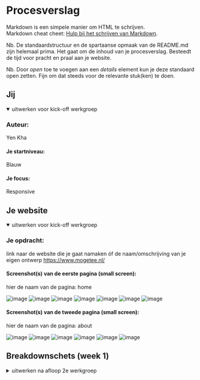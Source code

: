 # Procesverslag
Markdown is een simpele manier om HTML te schrijven.  
Markdown cheat cheet: [Hulp bij het schrijven van Markdown](https://github.com/adam-p/markdown-here/wiki/Markdown-Cheatsheet).

Nb. De standaardstructuur en de spartaanse opmaak van de README.md zijn helemaal prima. Het gaat om de inhoud van je procesverslag. Besteedt de tijd voor pracht en praal aan je website.

Nb. Door *open* toe te voegen aan een *details* element kun je deze standaard open zetten. Fijn om dat steeds voor de relevante stuk(ken) te doen.





## Jij

<details open>
<summary>uitwerken voor kick-off werkgroep</summary>

### Auteur:
Yen Kha 

#### Je startniveau:
Blauw 

#### Je focus:
Responsive
</details>


## Je website

<details open>
<summary>uitwerken voor kick-off werkgroep</summary>

### Je opdracht:
link naar de website die je gaat namaken óf de naam/omschrijving van je eigen ontwerp
https://www.mogetee.nl/


#### Screenshot(s) van de eerste pagina (small screen): 
hier de naam van de pagina: home
  
![image](https://user-images.githubusercontent.com/90218478/133577983-ecaf37bc-a7cc-4828-a7e7-c1ea7798c1ba.png)
![image](https://user-images.githubusercontent.com/90218478/133578017-41b2f27f-856b-410f-a80e-8c92cc730508.png)
![image](https://user-images.githubusercontent.com/90218478/133578047-c5136d6f-89d4-4c8b-9477-180cf667f73f.png)
![image](https://user-images.githubusercontent.com/90218478/133578066-6376f985-5d0d-4107-94e7-a2fd459fada0.png)
![image](https://user-images.githubusercontent.com/90218478/133578096-16d70906-9ea9-4a72-8f99-f2108082ba0e.png)
![image](https://user-images.githubusercontent.com/90218478/133578123-fe475ce8-f7dc-4257-af66-932dd817892a.png)
![image](https://user-images.githubusercontent.com/90218478/133578152-33152e16-63b9-4cab-bb9d-9aff258936d2.png)




#### Screenshot(s) van de tweede pagina (small screen):
hier de naam van de pagina: about  
  
![image](https://user-images.githubusercontent.com/90218478/133578191-5cca67be-5b82-4b2d-8b53-254afc8aad22.png)
![image](https://user-images.githubusercontent.com/90218478/133578220-4bd10308-ace4-4718-a9b3-0eba3a1b8371.png)
![image](https://user-images.githubusercontent.com/90218478/133578248-85b18a1e-b4c4-4140-9303-6d661cb65af0.png)
![image](https://user-images.githubusercontent.com/90218478/133578285-b66d4049-aea3-40f0-8401-411c4ed91747.png)
![image](https://user-images.githubusercontent.com/90218478/133578309-f7c173e9-2aa3-4d42-9a68-419af50b4d76.png)
![image](https://user-images.githubusercontent.com/90218478/133578333-d53afaf0-f922-4539-af93-feb49140e9ea.png)



</details>





## Breakdownschets (week 1)

<details>
<summary>uitwerken na afloop 2e werkgroep</summary>

https://www.figma.com/file/NeEBAJLnoU1H95xSBnn150/Untitled?node-id=0%3A1 



## Voortgang 1 (week 2)

<details>
<summary>uitwerken voor 1e voortgang</summary>

### Stand van zaken
hier dit ging goed & dit was lastig (neem ook screenshots op van delen van je website en code)
De eerste paar lessen was ik nog niet bezig geweest met het coderen van mijn website. Ik deed eerst oefeningen op codepen om op gang te komen.


### Agenda voor meeting
samen met je groepje opstellen

  | Aniek | Salentino |  Yen  | Omar |
  Aniek wilt weten hoe je het best een hamburger menu kunt maken.   
  Yen is nog niet begonnen aan haar website
  Yen wilt weten hoe je een load more knop maakt.
  Iedereen wilt meer weten over breakpoints.
  Aniek wilt weten of je details kunt gebruiken voor het menu en hoe het van 1 kolom naar twee kolommen kan.



### Verslag van meeting
hier na afloop snel de uitkomsten van de meeting vastleggen

- Hoe je het best een hamburger menu kunt maken.
- Meer informatie over breakpoints.

</details>





## Voortgang 2 (week 3)

<details>
<summary>uitwerken voor 2e voortgang</summary>

### Stand van zaken
hier dit ging goed & dit was lastig (neem ook screenshots op van delen van je website en code)
I

### Agenda voor meeting
samen met je groepje opstellen

| Aniek | Salentino |  Yen  | Omar |
  

### Verslag van meeting
hier na afloop snel de uitkomsten van de meeting vastleggen

  
Aniek: welke html elementen ik het beste kan gebruiken voor mn tweede pagina en of je iframes mag gebruiken.

Yen: Hoe krijg je meerdere kleuren als achtergrond? Per sectie zeg maar.
Hoe kan ik mijn button minder breed maken? antwoord = met margin auto
Hoe kan ik de border om mijn navigatielink weghalen? antwoord = border: transparent;
Hoe kan ik overige ruimte aan de zijkant weghalen? antwoord = overflow-x:hidden;
Mijn video wilde niet afspelen. Oplossing = exporteren als mp4 met de app HandBrake

Salentino had geen vragen maar was wel betrokken bij het gesprek.
  

</details>





## Toegankelijkheidstest (week 4)

<details>
<summary>uitwerken na test in 8e voortgang</summary>

### Bevindingen
Usability testing

Elastiek om de vingers | lichamelijke beperkingen
  
Typen met twee elastiekjes om je vingers gaat nog prima.
Het typen duurt wel langer, maar vormt over het algemeen geen probleem. 
Deze website is bedoeld om informatie te vinden en aanmelden voor sollicitatie. Dat is een klein formulier.
Oplossingen: voorgestelde woorden wanneer je aan het typen bent.

Gele bril | kleurenblinden
  
Groene achtergrond valt bijna weg, voor de rest is het te doen.
Oplossingen: buttons mogen een opvallende kleur of border hebben.
  
Suikerziekte bril
  
Gaat nog goed door de witte achtergrond en grote letters.
Oplossingen: hogere contrast, grote letters & weinig tekst.
  
Twee zwarte stippen bril
  
Bijna niks kunnen lezen en de afbeeldingen zijn wazig.
Oplossingen: hoger contrast, veel plaatjes & weinig tekst.
  
Ballon hooghouden tijdens het lezen
  
Dit is gewoon niet te doen, maar de letters op mijn website zijn wel groot genoeg dat je snel verder kunt lezen.
Oplossingen: bij een formulier de titel boven in het invulveld plaatsen i.p.v. in het veld zelf, grotere knoppen en weinig tekst.

</details>





## Voortgang 3 (week 4)

<details>
<summary>uitwerken voor 3e voortgang</summary>

### Stand van zaken
hier dit ging goed & dit was lastig (neem ook screenshots op van delen van je website en code)


### Agenda voor meeting
samen met je groepje opstellen

| Aniek | Salentino |  Yen  | Omar |
  
Aniek: Hoe ik het van 1 naar 2 kolommen krijg en hoe ik een specifieke stijl kan krijgen bij een focus state.
Yen: Ik wil weten hoe ik mijn hamburgericoon naar rechts krijg en hetzelfde als aniek.
     En hoe ik een foto iets later kan laten verschijnen.
     En meer info over accessibility.

Salentino had geen vragen maar was wel betrokken bij het gesprek.

### Verslag van meeting
hier na afloop snel de uitkomsten van de meeting vastleggen

Ik ben na de feebacksessie met de studentassistenten verder gekomen met mijn website.
Ze legden uit hoe ik mijn hamburgermenu icoon kon verschuiven naar rechts en hielpen met wat transitie effecten.
Ook legden ze uit hoe ik mijn website responsive kon krijgen. Ik wilde mijn content meer verspreiden en ze gaven als tip op
de tekst en afbeelding te groeperen in een div.

</details>





## Eindgesprek (week 5)

<details>
<summary>uitwerken voor eindgesprek</summary>

De laatste week voor de deadline ging goed. Ik vond het lastig om mijn website responsive te krijgen dus heb ik hier en daar gevraagd wat ik kan doen om de teksten en foto's op de about pagina naast elkaar te plaatsen zoals ik wil. 

### Stand van zaken
hier dit ging goed & dit was lastig (neem ook screenshots op van delen van je website en code)

### Screenshot(s)
  ![image](https://user-images.githubusercontent.com/90218478/136500538-5d7a1eaa-3dee-42f9-ab04-54ac3fd3bd60.png)
  ![screen](https://user-images.githubusercontent.com/90218478/136499717-12a71ef3-5133-42e5-a650-23fa1e737e4f.PNG)
  
 

hier screenshot(s) van je eindresultaat
![image](https://user-images.githubusercontent.com/90218478/136500350-6ebe3c82-6d28-401a-8842-c0f035a2c966.png)
  ![image](https://user-images.githubusercontent.com/90218478/136500307-08c76864-414d-4459-8c5c-c06159b40a57.png)
  ![image](https://user-images.githubusercontent.com/90218478/136500432-720e2636-9ac1-4043-aa09-a33c6f8f790b.png)

  ![image](https://user-images.githubusercontent.com/90218478/136500150-804e91d5-1ae5-41d6-b832-52b02593bdbc.png)
  ![image](https://user-images.githubusercontent.com/90218478/136500200-fd3cbb5e-ed02-4e10-8478-ec1a44c71f6a.png)
  ![image](https://user-images.githubusercontent.com/90218478/136500095-e0d079c2-45a6-4e26-b0b7-4bf6df318d74.png)
  ![image](https://user-images.githubusercontent.com/90218478/136500236-79fd5fe5-fcae-4d2e-ac0c-7158d980e8b5.png)
  ![image](https://user-images.githubusercontent.com/90218478/136500279-883cbb9d-0427-4543-b4b0-ab3de414ebcf.png)

</details>





## Bronnenlijst

<details open>
<summary>continu bijhouden terwijl je werkt</summary>

Nb. Wees specifiek ('css-tricks' als bron is bijv. niet specifiek genoeg).

1. Bron hamburger navigatie: https://dev.to/devggaurav/let-s-build-a-responsive-navbar-and-hamburger-menu-using-html-css-and-javascript-4gci


</details>
